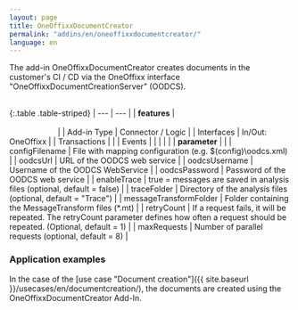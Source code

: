 ```yaml
---
layout: page
title: OneOffixxDocumentCreator
permalink: "addins/en/oneoffixxdocumentcreator/"
language: en
---
```


The add-in OneOffixxDocumentCreator creates documents in the customer's CI / CD via the OneOffixx interface "OneOffixxDocumentCreationServer" (OODCS).<br /><br />

{:.table .table-striped}
| --- | --- |
| __features__ | &nbsp;&nbsp;&nbsp;&nbsp;&nbsp;&nbsp;&nbsp;&nbsp;&nbsp;&nbsp;&nbsp;&nbsp;&nbsp;&nbsp;&nbsp;&nbsp;&nbsp;&nbsp;&nbsp;&nbsp;&nbsp;&nbsp;&nbsp;&nbsp;&nbsp;&nbsp;&nbsp;&nbsp;&nbsp;&nbsp;&nbsp;&nbsp;&nbsp;&nbsp;&nbsp;&nbsp;&nbsp;&nbsp;&nbsp;&nbsp;&nbsp;&nbsp;&nbsp;&nbsp;&nbsp;&nbsp;&nbsp;&nbsp;&nbsp;&nbsp;&nbsp;&nbsp;&nbsp;&nbsp;&nbsp;&nbsp;&nbsp;&nbsp;&nbsp;&nbsp;&nbsp;&nbsp;&nbsp;&nbsp;&nbsp;&nbsp;&nbsp;&nbsp;&nbsp;&nbsp;&nbsp;&nbsp;&nbsp;&nbsp;&nbsp;&nbsp;&nbsp;&nbsp;&nbsp;&nbsp;&nbsp;&nbsp;&nbsp;&nbsp;&nbsp;&nbsp;&nbsp;&nbsp;&nbsp;&nbsp;&nbsp;&nbsp;&nbsp;&nbsp;&nbsp;&nbsp;&nbsp;&nbsp;&nbsp;&nbsp;&nbsp;&nbsp;&nbsp;&nbsp;&nbsp;&nbsp;&nbsp;&nbsp;&nbsp;&nbsp;&nbsp;&nbsp;&nbsp;&nbsp;&nbsp;&nbsp;&nbsp;&nbsp;&nbsp;&nbsp;&nbsp;&nbsp;&nbsp;&nbsp;&nbsp;&nbsp;&nbsp;&nbsp;&nbsp;&nbsp;&nbsp;&nbsp;&nbsp;&nbsp;&nbsp;&nbsp;&nbsp;&nbsp;&nbsp;&nbsp;&nbsp;&nbsp;&nbsp;&nbsp;&nbsp;&nbsp;&nbsp;&nbsp;&nbsp; |
| Add-in Type | Connector  / Logic |
| Interfaces | In/Out: OneOffixx |
| Transactions |  |
| Events |  |
| | |
| __parameter__ | |
| configFilename | File with mapping configuration (e.g. $(config)\oodcs.xml) |
| oodcsUrl | URL of the OODCS web service |
| oodcsUsername | Username of the OODCS WebService |
| oodcsPassword | Password of the OODCS web service |
| enableTrace | true = messages are saved in analysis files (optional, default = false) |
| traceFolder | Directory of the analysis files (optional, default = "Trace") |
| messageTransformFolder | Folder containing the MessageTransform files (\*.mt) |
| retryCount | If a request fails, it will be repeated. The retryCount parameter defines how often a request should be repeated. (Optional, default = 1) |
| maxRequests | Number of parallel requests (optional, default = 8) |

### Application examples

In the case of the [use case "Document creation"]({{ site.baseurl }}/usecases/en/documentcreation/), the documents are created using the OneOffixxDocumentCreator Add-In.
